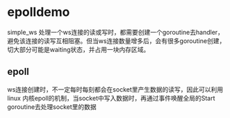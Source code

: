 # epolldemo
simple_ws 处理一个ws连接的读或写时，都需要创建一个goroutine去handler，避免该连接的读写互相阻塞。但当ws连接数量增多后，会有很多goroutine创建，切大部分可能是waiting状态，并占用一块内存区域。

## epoll
ws连接创建时，不一定每时每刻都会在socket里产生数据的读写，因此可以利用linux 内核epoll的机制，当socket中写入数据时，再通过事件唤醒全局的Start goroutine去处理socket里的数据
